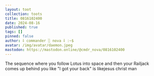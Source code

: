 ```yaml
---
layout: toot
collection: toots
title: 0816102400
date: 2024-08-16
published: true
tags: []
pinned: false
author: ⸸ commander ░ nova ⸸ :~$
avatar: /img/avatar/daemon.jpeg
mastodon: https://mastodon.online/@cmdr_nova/0816102400
---
```


The sequence where you follow Lotus into space and then your Railjack comes up behind you like "I got your back" is likejesus christ man
